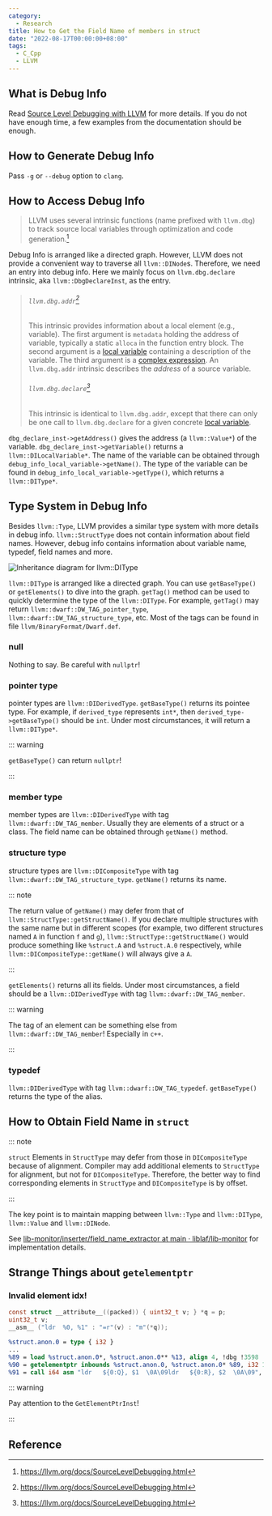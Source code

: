 ```yaml
---
category:
  - Research
title: How to Get the Field Name of members in struct
date: "2022-08-17T00:00:00+08:00"
tags:
  - C_Cpp
  - LLVM
---
```


## What is Debug Info

Read [Source Level Debugging with LLVM](https://llvm.org/docs/SourceLevelDebugging.html) for more details. If you do not have enough time, a few examples from the documentation should be enough.

## How to Generate Debug Info

Pass `-g` or `--debug` option to `clang`.

## How to Access Debug Info

> LLVM uses several intrinsic functions (name prefixed with `llvm.dbg`) to track source local variables through optimization and code generation.[^1]

Debug Info is arranged like a directed graph. However, LLVM does not provide a convenient way to traverse all `llvm::DINode`s. Therefore, we need an entry into debug info. Here we mainly focus on `llvm.dbg.declare` intrinsic, aka `llvm::DbgDeclareInst`, as the entry.

> ###### `llvm.dbg.addr`[^1]
>
> This intrinsic provides information about a local element (e.g., variable). The first argument is `metadata` holding the address of variable, typically a static `alloca` in the function entry block. The second argument is a [local variable](https://llvm.org/docs/LangRef.html#dilocalvariable) containing a description of the variable. The third argument is a [complex expression](https://llvm.org/docs/LangRef.html#diexpression). An `llvm.dbg.addr` intrinsic describes the _address_ of a source variable.
>
> ###### `llvm.dbg.declare`[^1]
>
> This intrinsic is identical to `llvm.dbg.addr`, except that there can only be one call to `llvm.dbg.declare` for a given concrete [local variable](https://llvm.org/docs/LangRef.html#dilocalvariable).

`dbg_declare_inst->getAddress()` gives the address (a `llvm::Value*`) of the variable. `dbg_declare_inst->getVariable()` returns a `llvm::DILocalVariable*`. The name of the variable can be obtained through `debug_info_local_variable->getName()`. The type of the variable can be found in `debug_info_local_variable->getType()`, which returns a `llvm::DIType*`.

## Type System in Debug Info

Besides `llvm::Type`, LLVM provides a similar type system with more details in debug info. `llvm::StructType` does not contain information about field names. However, debug info contains information about variable name, typedef, field names and more.

![Inheritance diagram for `llvm::DIType`](https://llvm.org/doxygen/classllvm_1_1DIType__inherit__graph.png)

`llvm::DIType` is arranged like a directed graph. You can use `getBaseType()` or `getElements()` to dive into the graph. `getTag()` method can be used to quickly determine the type of the `llvm::DIType`. For example, `getTag()` may return `llvm::dwarf::DW_TAG_pointer_type`, `llvm::dwarf::DW_TAG_structure_type`, etc. Most of the tags can be found in
file `llvm/BinaryFormat/Dwarf.def`.

### null

Nothing to say. Be careful with `nullptr`!

### pointer type

pointer types are `llvm::DIDerivedType`. `getBaseType()` returns its pointee type. For example, if `derived_type` represents `int*`, then `derived_type->getBaseType()` should be `int`. Under most circumstances, it will return a `llvm::DIType*`.

::: warning

`getBaseType()` can return `nullptr`!

:::

### member type

member types are `llvm::DIDerivedType` with tag `llvm::dwarf::DW_TAG_member`. Usually they are elements of a struct or a class. The field name can be obtained through `getName()` method.

### structure type

structure types are `llvm::DICompositeType` with tag `llvm::dwarf::DW_TAG_structure_type`. `getName()` returns its name.

::: note

The return value of `getName()` may defer from that of `llvm::StructType::getStructName()`. If you declare multiple structures with the same name but in different scopes (for example, two different structures named `A` in function `f` and `g`), `llvm::StructType::getStructName()` would produce something like `%struct.A` and `%struct.A.0` respectively, while `llvm::DICompositeType::getName()` will always give a `A`.

:::

`getElements()` returns all its fields. Under most circumstances, a field should be a `llvm::DIDerivedType` with tag `llvm::dwarf::DW_TAG_member`.

::: warning

The tag of an element can be something else from `llvm::dwarf::DW_TAG_member`! Especially in `c++`.

:::

### typedef

`llvm::DIDerivedType` with tag `llvm::dwarf::DW_TAG_typedef`. `getBaseType()` returns the type of the alias.

## How to Obtain Field Name in `struct`

::: note

`struct` Elements in `StructType` may defer from those in `DICompositeType` because of alignment. Compiler may add additional elements to `StructType` for alignment, but not for `DICompositeType`. Therefore, the better way to find corresponding elements in `StructType` and `DICompositeType` is by offset.

:::

The key point is to maintain mapping between `llvm::Type` and `llvm::DIType`, `llvm::Value` and `llvm::DINode`.

See [lib-monitor/inserter/field_name_extractor at main · liblaf/lib-monitor](https://github.com/liblaf/lib-monitor/tree/main/inserter/field_name_extractor) for implementation details.

## Strange Things about `getelementptr`

### Invalid element idx!

```c
const struct __attribute__((packed)) { uint32_t v; } *q = p;
uint32_t v;
__asm__ ("ldr  %0, %1" : "=r"(v) : "m"(*q));
```

```llvm
%struct.anon.0 = type { i32 }
...
%89 = load %struct.anon.0*, %struct.anon.0** %13, align 4, !dbg !3598
%90 = getelementptr inbounds %struct.anon.0, %struct.anon.0* %89, i32 1, !dbg !3598
%91 = call i64 asm "ldr   ${0:Q}, $1  \0A\09ldr   ${0:R}, $2  \0A\09", "=&r,*m,*m"(%struct.anon.0* %88, %struct.anon.0* %90) #7, !dbg !3599, !srcloc !3600
```

::: warning

Pay attention to the `GetElementPtrInst`!

:::

## Reference

[^1]: <https://llvm.org/docs/SourceLevelDebugging.html>
